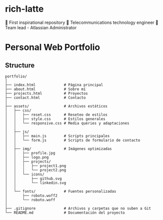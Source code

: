 # rich-latte
🌱 First inspirational repository
🛟 Telecommunications technology engineer
🚀 Team lead - Atlassian Administrator


# Personal Web Portfolio
## Structure
    portfolio/
    │
    ├── index.html             # Página principal
    ├── about.html             # Sobre mí
    ├── projects.html          # Proyectos
    ├── contact.html           # Contacto
    │
    ├── assets/                # Archivos estáticos
    │   ├── css/
    │   │   ├── reset.css      # Reseteo de estilos
    │   │   ├── style.css      # Estilos generales
    │   │   └── responsive.css # Media queries y adaptaciones
    │   │
    │   ├── js/
    │   │   ├── main.js        # Scripts principales
    │   │   └── form.js        # Scripts de formulario de contacto
    │   │
    │   ├── img/               # Imágenes optimizadas
    │   │   ├── profile.jpg
    │   │   ├── logo.png
    │   │   ├── projects/
    │   │   │   ├── project1.png
    │   │   │   └── project2.png
    │   │   └── icons/
    │   │       ├── github.svg
    │   │       └── linkedin.svg
    │   │
    │   └── fonts/             # Fuentes personalizadas
    │       ├── roboto.woff2
    │       └── roboto.woff
    │
    ├── .gitignore             # Archivos y carpetas que no suben a Git
    └── README.md              # Documentación del proyecto
